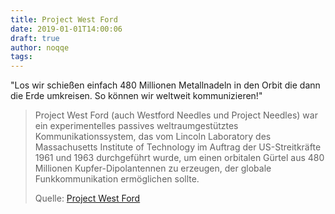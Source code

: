 ```yaml
---
title: Project West Ford
date: 2019-01-01T14:00:06
draft: true
author: noqqe
tags:
---
```


"Los wir schießen einfach 480 Millionen Metallnadeln in den Orbit die dann
die Erde umkreisen. So können wir weltweit kommunizieren!"

> Project West Ford (auch Westford Needles und Project Needles) war ein
> experimentelles passives weltraumgestütztes Kommunikationssystem, das vom
> Lincoln Laboratory des Massachusetts Institute of Technology im Auftrag der
> US-Streitkräfte 1961 und 1963 durchgeführt wurde, um einen orbitalen Gürtel
> aus 480 Millionen Kupfer-Dipolantennen zu erzeugen, der globale
> Funkkommunikation ermöglichen sollte.
>
> Quelle: [Project West Ford](https://de.wikipedia.org/wiki/Project_West_Ford)
